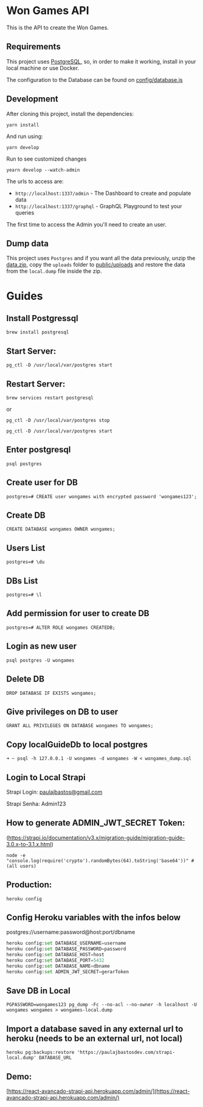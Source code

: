# Won Games API

This is the API to create the Won Games.

## Requirements

This project uses [PostgreSQL](https://www.postgresql.org/), so, in order to make it working, install in your local machine or use Docker.

The configuration to the Database can be found on [config/database.js](config/database.js)

## Development

After cloning this project, install the dependencies:

```
yarn install
```

And run using:

```
yarn develop
```

Run to see customized changes

```
yearn develop --watch-admin
```

The urls to access are:

- `http://localhost:1337/admin` - The Dashboard to create and populate data
- `http://localhost:1337/graphql` - GraphQL Playground to test your queries

The first time to access the Admin you'll need to create an user.

## Dump data

This project uses `Postgres` and if you want all the data previously, unzip the [data.zip](data.zip), copy the `uploads` folder to [public/uploads](public/uploads) and restore the data from the `local.dump` file inside the zip.


# Guides

## Install Postgressql
```
brew install postgresql
```

## Start Server:
```
pg_ctl -D /usr/local/var/postgres start
```

## Restart Server:
```
brew services restart postgresql
```
or
```
pg_ctl -D /usr/local/var/postgres stop
```
```
pg_ctl -D /usr/local/var/postgres start
```

## Enter postgresql
```
psql postgres
```

## Create user for DB
```
postgres=# CREATE user wongames with encrypted password 'wongames123';
```

## Create DB
```
CREATE DATABASE wongames OWNER wongames;
```

## Users List
```
postgres=# \du
```

## DBs List
```
postgres=# \l
```

## Add permission for user to create DB
```
postgres=# ALTER ROLE wongames CREATEDB;
```
## Login as new user
```
psql postgres -U wongames
```

## Delete DB
```
DROP DATABASE IF EXISTS wongames;
```

## Give privileges on DB to user
```
GRANT ALL PRIVILEGES ON DATABASE wongames TO wongames;
```

## Copy localGuideDb to local postgres
```
➜ ~ psql -h 127.0.0.1 -U wongames -d wongames -W < wongames_dump.sql
```

## Login to Local Strapi

Strapi Login: paulajbastos@gmail.com

Strapi Senha: Admin123


## How to generate ADMIN_JWT_SECRET Token:
(https://strapi.io/documentation/v3.x/migration-guide/migration-guide-3.0.x-to-3.1.x.html)
```
node -e "console.log(require('crypto').randomBytes(64).toString('base64'))" # (all users)
```

## Production:

```
heroku config
```

## Config Heroku variables with the infos below

postgres://username:password@host:port/dbname

```python
heroku config:set DATABASE_USERNAME=username
heroku config:set DATABASE_PASSWORD=password
heroku config:set DATABASE_HOST=host
heroku config:set DATABASE_PORT=5432
heroku config:set DATABASE_NAME=dbname
heroku config:set ADMIN_JWT_SECRET=gerarToken
```
## Save DB in Local
```
PGPASSWORD=wongames123 pg_dump -Fc --no-acl --no-owner -h localhost -U wongames wongames > wongames-local.dump
```


##  Import a database saved in any external url to heroku (needs to be an external url, not local)
```
heroku pg:backups:restore 'https://paulajbastosdev.com/strapi-local.dump' DATABASE_URL
```

## Demo:

[https://react-avancado-strapi-api.herokuapp.com/admin/](https://react-avancado-strapi-api.herokuapp.com/admin/)
